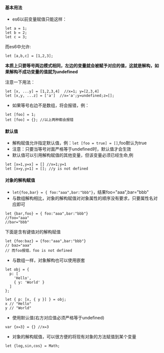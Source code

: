 #### 基本用法
+ es6以前变量赋值只能这样：
```
let a = 1;
let b = 2;
let c = 3;
```
而es6中允许:
```
let [a,b,c] = [1,2,3];
```

**本质上只要等号两边模式相同，左边的变量就会被赋予对应的值，这就是解构，如果解构不成功变量的值就为undefined**

注意一下用法：
```
let [x, ...y] = [1,2,3,4]  //x=1; y=[2,3,4]
let [x,y, ...z] = ['a']  //x='a';y=undefined;z=[];
```

+ 如果等号右边不是数组，将会报错，例：
```
let [foo] = 1;
let [foo] = {}; //以上两种都会报错
```

#### 默认值
+ 解构赋值允许指定默认值，例：`let [foo = true] = []`,foo默认为true 
+ 注意：只要当等号对面严格等于undefined时，默认值才会生效
+ 默认值可以引用解构赋值的其他变量，但该变量必须已经生命,例
```
let [x=1,y=x] = [] //x=1;y=1
let [x=y,y=1] = []; //y is not defined
```

#### 对象的解构赋值
+ `let{foo,bar} = { foo:"aaa",bar:"bbb"}`，结果foo="aaa",bar="bbb"
+ 与数组解构相比，对象的解构赋值对对象属性的顺序没有要求，只要属性名对应即可
```
let {bar,foo} = { foo:"aaa",bar:"bbb"}
//foo="aaa"
//bar="bbb"
```
下面是含有键值对的解构赋值
```
let {foo:baz} = {foo:"aaa",bar:"bbb"}
// baz="aaa"
// 而foo报错，foo is not defined
```

+ 与数组一样，对象解构也可以使用嵌套
```
let obj = {
  p: [
    'Hello',
    { y: 'World' }
  ]
};

let { p: [x, { y }] } = obj;
x // "Hello"
y // "World"
```

+ 使用默认值(右方对应值必须严格等于undefined)
```
var {x=3} = {} //x=3
```

+ 对象的解构赋值，可以很方便的将现有对象的方法赋值到某个变量
```
let {log,sin,cos} = Math;
```




